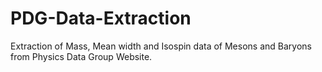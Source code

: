 # PDG-Data-Extraction
Extraction of Mass, Mean width and Isospin data of Mesons and Baryons from Physics Data Group Website. 
